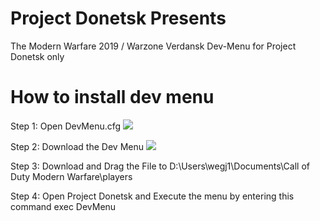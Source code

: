 # Project Donetsk Presents
The Modern Warfare 2019 / Warzone Verdansk Dev-Menu for Project Donetsk only

# How to install dev menu
Step 1: Open DevMenu.cfg
![](https://i.imgur.com/vU3e2kn.png)

Step 2: Download the Dev Menu
![](https://i.imgur.com/EWpMtsv.png)

Step 3: Download and Drag the File to 
D:\Users\wegj1\Documents\Call of Duty Modern Warfare\players

Step 4: Open Project Donetsk and Execute the menu by entering this command
exec DevMenu

